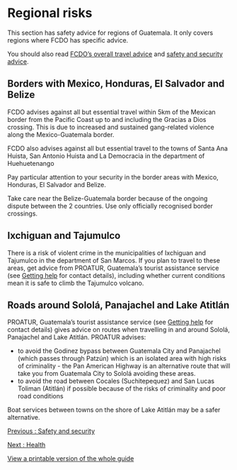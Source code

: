 # Regional risks

This section has safety advice for regions of Guatemala. It only covers regions where FCDO has specific advice.

You should also read [FCDO’s overall travel advice](/foreign-travel-advice/guatemala) and [safety and security advice](/foreign-travel-advice/guatemala/safety-and-security).

## Borders with Mexico, Honduras, El Salvador and Belize

FCDO advises against all but essential travel within 5km of the Mexican border from the Pacific Coast up to and including the Gracias a Dios crossing. This is due to increased and sustained gang-related violence along the Mexico-Guatemala border.

FCDO also advises against all but essential travel to the towns of Santa Ana Huista, San Antonio Huista and La Democracia in the department of Huehuetenango

Pay particular attention to your security in the border areas with Mexico, Honduras, El Salvador and Belize.

Take care near the Belize-Guatemala border because of the ongoing dispute between the 2 countries. Use only officially recognised border crossings.

## Ixchiguan and Tajumulco

There is a risk of violent crime in the municipalities of Ixchiguan and Tajumulco in the department of San Marcos. If you plan to travel to these areas, get advice from PROATUR, Guatemala’s tourist assistance service (see [Getting help](https://www.gov.uk/foreign-travel-advice/guatemala/getting-help) for contact details), including whether current conditions mean it is safe to climb the Tajumulco volcano.

## Roads around Sololá, Panajachel and Lake Atitlán

PROATUR, Guatemala’s tourist assistance service (see [Getting help](https://www.gov.uk/foreign-travel-advice/guatemala/getting-help) for contact details) gives advice on routes when travelling in and around Sololá, Panajachel and Lake Atitlán. PROATUR advises:

* to avoid the Godinez bypass between Guatemala City and Panajachel (which passes through Patzún) which is an isolated area with high risks of criminality - the Pan American Highway is an alternative route that will take you from Guatemala City to Sololá avoiding these areas.
* to avoid the road between Cocales (Suchitepequez) and San Lucas Toliman (Atitlán) if possible because of the risks of criminality and poor road conditions

Boat services between towns on the shore of Lake Atitlán may be a safer alternative.

[Previous
:
Safety and security](/foreign-travel-advice/guatemala/safety-and-security)

[Next
:
Health](/foreign-travel-advice/guatemala/health)

[View a printable version of the whole guide](/foreign-travel-advice/guatemala/print)